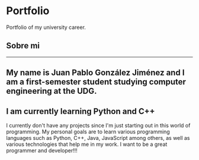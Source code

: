 # Portfolio
Portfolio of my university career.

## Sobre mi
-------------------------------------------------------------------------------------------------------------------------------------------------------------------------
My name is Juan Pablo González Jiménez and I am a first-semester student studying computer engineering at the UDG.
-------------------------------------------------------------------------------------------------------------------------------------------------------------------------
I am currently learning Python and C++
-------------------------------------------------------------------------------------------------------------------------------------------------------------------------
I currently don't have any projects since I'm just starting out in this world of programming.
My personal goals are to learn various programming languages ​​such as Python, C++, Java, JavaScript among others, as well as various technologies that help me in my work. 
I want to be a great programmer and
developer!!!
